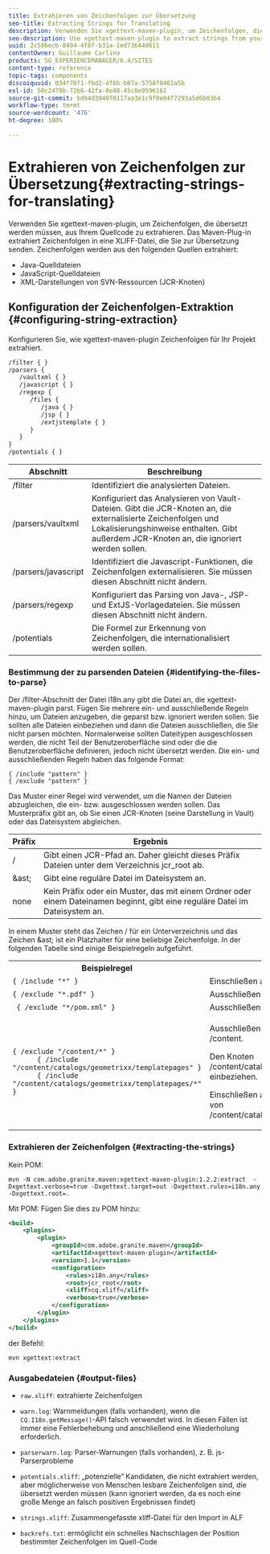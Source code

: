 ```yaml
---
title: Extrahieren von Zeichenfolgen zur Übersetzung
seo-title: Extracting Strings for Translating
description: Verwenden Sie xgettext-maven-plugin, um Zeichenfolgen, die übersetzt werden müssen, aus Ihrem Quellcode zu extrahieren
seo-description: Use xgettext-maven-plugin to extract strings from your source code that need translating
uuid: 2c586ecb-8494-4f8f-b31a-1ed73644d611
contentOwner: Guillaume Carlino
products: SG_EXPERIENCEMANAGER/6.4/SITES
content-type: reference
topic-tags: components
discoiquuid: 034f70f1-fbd2-4f6b-b07a-5758f0461a5b
exl-id: 50c2479b-72b6-42fa-8e48-45c8e9596161
source-git-commit: bd94d3949f0117aa3e1c9f0e84f7293a5d6b03b4
workflow-type: tm+mt
source-wordcount: '476'
ht-degree: 100%

---
```


# Extrahieren von Zeichenfolgen zur Übersetzung{#extracting-strings-for-translating}

Verwenden Sie xgettext-maven-plugin, um Zeichenfolgen, die übersetzt werden müssen, aus Ihrem Quellcode zu extrahieren. Das Maven-Plug-in extrahiert Zeichenfolgen in eine XLIFF-Datei, die Sie zur Übersetzung senden. Zeichenfolgen werden aus den folgenden Quellen extrahiert:

* Java-Quelldateien
* JavaScript-Quelldateien
* XML-Darstellungen von SVN-Ressourcen (JCR-Knoten)

## Konfiguration der Zeichenfolgen-Extraktion {#configuring-string-extraction}

Konfigurieren Sie, wie xgettext-maven-plugin Zeichenfolgen für Ihr Projekt extrahiert.

```xml
/filter { }
/parsers {
   /vaultxml { }
   /javascript { }
   /regexp {
      /files {
         /java { } 
         /jsp { }
         /extjstemplate { }
      }
   }
}
/potentials { }
```

| Abschnitt | Beschreibung |
|---|---|
| /filter | Identifiziert die analysierten Dateien. |
| /parsers/vaultxml | Konfiguriert das Analysieren von Vault-Dateien. Gibt die JCR-Knoten an, die externalisierte Zeichenfolgen und Lokalisierungshinweise enthalten. Gibt außerdem JCR-Knoten an, die ignoriert werden sollen. |
| /parsers/javascript | Identifiziert die Javascript-Funktionen, die Zeichenfolgen externalisieren. Sie müssen diesen Abschnitt nicht ändern. |
| /parsers/regexp | Konfiguriert das Parsing von Java-, JSP- und ExtJS-Vorlagedateien. Sie müssen diesen Abschnitt nicht ändern. |
| /potentials | Die Formel zur Erkennung von Zeichenfolgen, die internationalisiert werden sollen. |

### Bestimmung der zu parsenden Dateien {#identifying-the-files-to-parse}

Der /filter-Abschnitt der Datei i18n.any gibt die Datei an, die xgettext-maven-plugin parst. Fügen Sie mehrere ein- und ausschließende Regeln hinzu, um Dateien anzugeben, die geparst bzw. ignoriert werden sollen. Sie sollten alle Dateien einbeziehen und dann die Dateien ausschließen, die Sie nicht parsen möchten. Normalerweise sollten Dateitypen ausgeschlossen werden, die nicht Teil der Benutzeroberfläche sind oder die die Benutzeroberfläche definieren, jedoch nicht übersetzt werden. Die ein- und ausschließenden Regeln haben das folgende Format:

```
{ /include "pattern" }
{ /exclude "pattern" }
```

Das Muster einer Regel wird verwendet, um die Namen der Dateien abzugleichen, die ein- bzw. ausgeschlossen werden sollen. Das Musterpräfix gibt an, ob Sie einen JCR-Knoten (seine Darstellung in Vault) oder das Dateisystem abgleichen.

| Präfix | Ergebnis |
|---|---|
| / | Gibt einen JCR-Pfad an. Daher gleicht dieses Präfix Dateien unter dem Verzeichnis jcr_root ab. |
| &amp;ast; | Gibt eine reguläre Datei im Dateisystem an. |
| none | Kein Präfix oder ein Muster, das mit einem Ordner oder einem Dateinamen beginnt, gibt eine reguläre Datei im Dateisystem an. |

In einem Muster steht das Zeichen / für ein Unterverzeichnis und das Zeichen &amp;ast; ist ein Platzhalter für eine beliebige Zeichenfolge. In der folgenden Tabelle sind einige Beispielregeln aufgeführt.

<table> 
 <tbody> 
  <tr> 
   <th>Beispielregel</th> 
   <th>Ergebnis</th> 
  </tr> 
  <tr> 
   <td><code>{ /include "*" }</code></td> 
   <td>Einschließen aller Dateien.</td> 
  </tr> 
  <tr> 
   <td><code>{ /exclude "*.pdf" }</code></td> 
   <td>Ausschließen aller PDF-Dateien.</td> 
  </tr> 
  <tr> 
   <td><code> { /exclude "*/pom.xml" }</code></td> 
   <td>Ausschließen von POM-Dateien.</td> 
  </tr> 
  <tr> 
   <td><code class="code">{ /exclude "/content/*" }
      { /include "/content/catalogs/geometrixx/templatepages" }
      { /include "/content/catalogs/geometrixx/templatepages/*" }</code></td> 
   <td><p>Ausschließen aller Dateien unter dem Knoten /content.</p> <p>Den Knoten /content/catalogs/geometrixx/templatepages einbeziehen.</p> <p>Einschließen aller untergeordneten Knoten von /content/catalogs/geometrixx/templatepages.</p> </td> 
  </tr> 
 </tbody> 
</table>

### Extrahieren der Zeichenfolgen  {#extracting-the-strings}

Kein POM:

```shell
mvn -N com.adobe.granite.maven:xgettext-maven-plugin:1.2.2:extract  -Dxgettext.verbose=true -Dxgettext.target=out -Dxgettext.rules=i18n.any -Dxgettext.root=.
```

Mit POM: Fügen Sie dies zu POM hinzu:

```xml
<build>
    <plugins>
        <plugin>
            <groupId>com.adobe.granite.maven</groupId>
            <artifactId>xgettext-maven-plugin</artifactId>
            <version>1.1</version>
            <configuration>
                <rules>i18n.any</rules>
                <root>jcr_root</root>
                <xliff>cq.xliff</xliff>
                <verbose>true</verbose>
            </configuration>
        </plugin>
    </plugins>
</build>
```

der Befehl:

```shell
mvn xgettext:extract
```

### Ausgabedateien {#output-files}

* `raw.xliff`: extrahierte Zeichenfolgen
* `warn.log`: Warnmeldungen (falls vorhanden), wenn die `CQ.I18n.getMessage()`-API falsch verwendet wird. In diesen Fällen ist immer eine Fehlerbehebung und anschließend eine Wiederholung erforderlich.

* `parserwarn.log`: Parser-Warnungen (falls vorhanden), z. B. js-Parserprobleme
* `potentials.xliff`: „potenzielle“ Kandidaten, die nicht extrahiert werden, aber möglicherweise von Menschen lesbare Zeichenfolgen sind, die übersetzt werden müssen (kann ignoriert werden, da es noch eine große Menge an falsch positiven Ergebnissen findet)
* `strings.xliff`: Zusammengefasste xliff-Datei für den Import in ALF
* `backrefs.txt`: ermöglicht ein schnelles Nachschlagen der Position bestimmter Zeichenfolgen im Quell-Code
